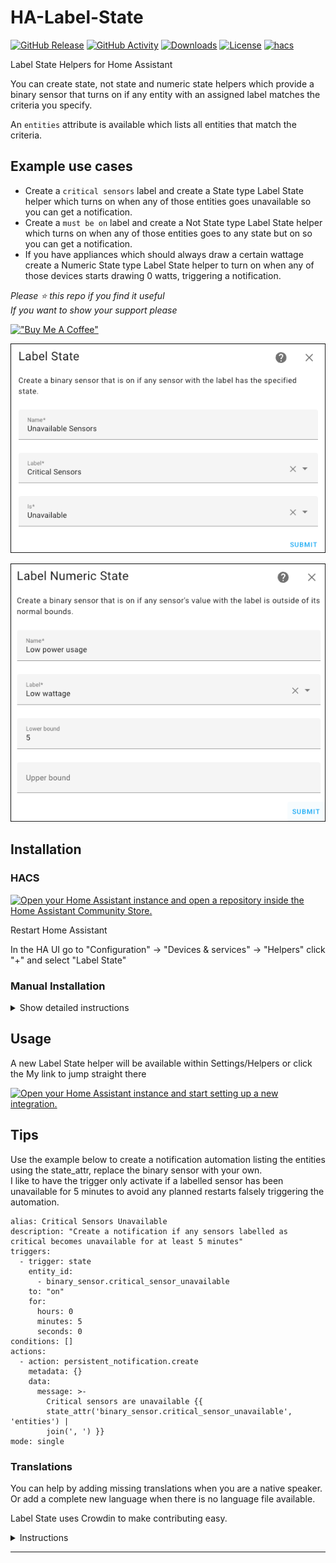 # HA-Label-State

[![GitHub Release][releases-shield]][releases]
[![GitHub Activity][commits-shield]][commits]
[![Downloads][download-latest-shield]](Downloads)
[![License][license-shield]](LICENSE)
[![hacs][hacsbadge]][hacs]

Label State Helpers for Home Assistant

You can create state, not state and numeric state helpers which provide a binary sensor that turns on if any entity with an assigned label matches the criteria you specify.

An `entities` attribute is available which lists all entities that match the criteria.

## Example use cases

- Create a `critical sensors` label and create a State type Label State helper which turns on when any of those entities goes unavailable so you can get a notification.
- Create a `must be on` label and create a Not State type Label State helper which turns on when any of those entities goes to any state but on so you can get a notification.
- If you have appliances which should always draw a certain wattage create a Numeric State type Label State helper to turn on when any of those devices starts drawing 0 watts, triggering a notification.

_Please :star: this repo if you find it useful_  
_If you want to show your support please_

[!["Buy Me A Coffee"](https://www.buymeacoffee.com/assets/img/custom_images/yellow_img.png)](https://www.buymeacoffee.com/codechimp)

![Helper State](https://raw.githubusercontent.com/andrew-codechimp/ha-label-state/main/images/label_state.png "Helper Label State")

![Helper Numeric](https://raw.githubusercontent.com/andrew-codechimp/ha-label-state/main/images/label_state_numeric.png "Helper Label Numeric State")

## Installation

### HACS

[![Open your Home Assistant instance and open a repository inside the Home Assistant Community Store.](https://my.home-assistant.io/badges/hacs_repository.svg)](https://my.home-assistant.io/redirect/hacs_repository/?owner=andrew-codechimp&repository=HA-Label-State&category=Integration)

Restart Home Assistant

In the HA UI go to "Configuration" -> "Devices & services" -> "Helpers" click "+" and select "Label State"

### Manual Installation

<details>
<summary>Show detailed instructions</summary>

Installation via HACS is recommended, but a manual setup is supported.

1. Manually copy custom_components/label_state folder from latest release to custom_components folder in your config folder.
1. Restart Home Assistant.
1. In the HA UI go to "Configuration" -> "Devices & services" -> "Helpers" click "+" and select "Label State"

</details>

## Usage

A new Label State helper will be available within Settings/Helpers or click the My link to jump straight there

[![Open your Home Assistant instance and start setting up a new integration.](https://my.home-assistant.io/badges/config_flow_start.svg)](https://my.home-assistant.io/redirect/config_flow_start/?domain=label_state)

## Tips

Use the example below to create a notification automation listing the entities using the state_attr, replace the binary sensor with your own.  
I like to have the trigger only activate if a labelled sensor has been unavailable for 5 minutes to avoid any planned restarts falsely triggering the automation.

```
alias: Critical Sensors Unavailable
description: "Create a notification if any sensors labelled as critical becomes unavailable for at least 5 minutes"
triggers:
  - trigger: state
    entity_id:
      - binary_sensor.critical_sensor_unavailable
    to: "on"
    for:
      hours: 0
      minutes: 5
      seconds: 0
conditions: []
actions:
  - action: persistent_notification.create
    metadata: {}
    data:
      message: >-
        Critical sensors are unavailable {{
        state_attr('binary_sensor.critical_sensor_unavailable', 'entities') |
        join(', ') }}
mode: single
```

### Translations

You can help by adding missing translations when you are a native speaker. Or add a complete new language when there is no language file available.

Label State uses Crowdin to make contributing easy.

<details>
<summary>Instructions</summary>

**Changing or adding to existing language**

First register and join the translation project

- If you don’t have a Crowdin account yet, create one at [https://crowdin.com](https://crowdin.com)
- Go to the [Label State Crowdin project page](https://crowdin.com/project/label-state)
- Click Join.

Next translate a string

- Select the language you want to contribute to from the dashboard.
- Click Translate All.
- Find the string you want to edit, missing translation are marked red.
- Fill in or modify the translation and click Save.
- Repeat for other translations.

Label State will automatically pull in latest changes to translations every day and create a Pull Request. After that is reviewed by a maintainer it will be included in the next release of Label State.

**Adding a new language**

Create an [Issue](https://github.com/andrew-codechimp/HA-Label-State/issues/) requesting a new language. We will do the necessary work to add the new translation to the integration and Crowdin site, when it's ready for you to contribute we'll comment on the issue you raised.

</details>

---

[commits-shield]: https://img.shields.io/github/commit-activity/y/andrew-codechimp/HA-Label-State.svg?style=for-the-badge
[commits]: https://github.com/andrew-codechimp/HA-Label-State/commits/main
[hacs]: https://github.com/hacs/integration
[hacsbadge]: https://img.shields.io/badge/HACS-Custom-41BDF5.svg?style=for-the-badge
[exampleimg]: example.png
[license-shield]: https://img.shields.io/github/license/andrew-codechimp/HA-Label-State.svg?style=for-the-badge
[releases-shield]: https://img.shields.io/github/release/andrew-codechimp/HA-Label-State.svg?style=for-the-badge
[releases]: https://github.com/andrew-codechimp/HA-Label-State/releases
[download-latest-shield]: https://img.shields.io/github/downloads/andrew-codechimp/HA-Label-State/latest/total?style=for-the-badge

